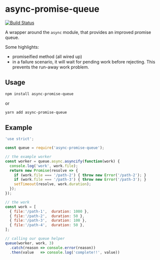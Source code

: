 # async-promise-queue

[![Build Status](https://travis-ci.org/stefanpenner/async-promise-queue.svg?branch=master)](https://travis-ci.org/stefanpenner/async-promise-queue)

A wrapper around the `async` module, that provides an improved promise queue.

Some highlights:

* promiseified method (all wired up)
* in a failure scenario, it will wait for pending work before rejecting. This prevents the run-away work problem.

## Usage

```sh
npm install async-promise-queue
```

or

```sh
yarn add async-promise-queue
```

## Example

```js
'use strict';

const queue = require('async-promise-queue');

// the example worker
const worker = queue.async.asyncify(function(work) {
  console.log('work', work.file);
  return new Promise(resolve => {
    if (work.file === '/path-2') { throw new Error('/path-2'); }
    if (work.file === '/path-3') { throw new Error('/path-3'); }
    setTimeout(resolve, work.duration);
  });
});

// the work
const work = [
  { file:'/path-1',  duration: 1000 },
  { file:'/path-2',  duration: 50 },
  { file:'/path-3',  duration: 100 },
  { file:'/path-4',  duration: 50 },
];

// calling our queue helper
queue(worker, work, 3)
  .catch(reason => console.error(reason))
  .then(value   => console.log('complete!!', value))
```
